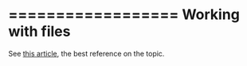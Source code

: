 ==================
Working with files
==================

See [this article](http://nomad.uk.net/articles/working-with-files-in-the-d-programming-language.html), the best reference on the topic.
